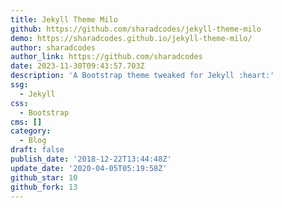 ```yaml
---
title: Jekyll Theme Milo
github: https://github.com/sharadcodes/jekyll-theme-milo
demo: https://sharadcodes.github.io/jekyll-theme-milo/
author: sharadcodes
author_link: https://github.com/sharadcodes
date: 2023-11-30T09:43:57.703Z
description: 'A Bootstrap theme tweaked for Jekyll :heart:'
ssg:
  - Jekyll
css:
  - Bootstrap
cms: []
category:
  - Blog
draft: false
publish_date: '2018-12-22T13:44:48Z'
update_date: '2020-04-05T05:19:58Z'
github_star: 10
github_fork: 13
---
```

